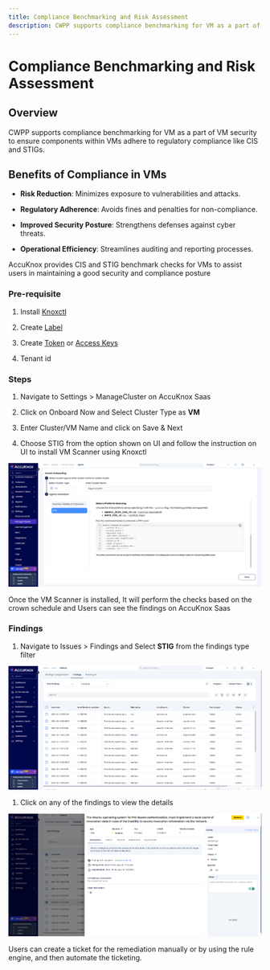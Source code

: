 ```yaml
---
title: Compliance Benchmarking and Risk Assessment
description: CWPP supports compliance benchmarking for VM as a part of VM security to ensure components within VMs adhere to regulatory compliance like CIS and STIGs.
---
```

# Compliance Benchmarking and Risk Assessment

## Overview

CWPP supports compliance benchmarking for VM as a part of VM security to ensure components within VMs adhere to regulatory compliance like CIS and STIGs.

## **Benefits of Compliance in VMs**

- **Risk Reduction**: Minimizes exposure to vulnerabilities and attacks.

- **Regulatory Adherence**: Avoids fines and penalties for non-compliance.

- **Improved Security Posture**: Strengthens defenses against cyber threats.

- **Operational Efficiency**: Streamlines auditing and reporting processes.

AccuKnox provides CIS and STIG benchmark checks for VMs to assist users in maintaining a good security and compliance posture

### **Pre-requisite**

1. Install [Knoxctl](https://help.accuknox.com/how-to/vm-onboard-deboard-systemd/#install-knoxctlaccuknox-cli "https://help.accuknox.com/how-to/vm-onboard-deboard-systemd/#install-knoxctlaccuknox-cli")

2. Create [Label](https://help.accuknox.com/how-to/how-to-create-labels/ "https://help.accuknox.com/how-to/how-to-create-labels/")

3. Create [Token](https://help.accuknox.com/how-to/how-to-create-tokens/ "https://help.accuknox.com/how-to/how-to-create-tokens/") or [Access Keys](https://help.accuknox.com/how-to/create-access-keys/ "https://help.accuknox.com/how-to/create-access-keys/")

4. Tenant id

### **Steps**

1. Navigate to Settings > ManageCluster on AccuKnox Saas

2. Click on Onboard Now and Select Cluster Type as **VM**

3. Enter Cluster/VM Name and click on Save & Next

4. Choose STIG from the option shown on UI and follow the instruction on UI to install VM Scanner using Knoxctl

![image-20241230-082819.png](./images/vm-compliance-benchmarking/1.png)

Once the VM Scanner is installed, It will perform the checks based on the crown schedule and Users can see the findings on AccuKnox Saas

### **Findings**

1. Navigate to Issues > Findings and Select **STIG** from the findings type filter

![image-20241230-083151.png](./images/vm-compliance-benchmarking/2.png)

1. Click on any of the findings to view the details

![image-20241230-083234.png](./images/vm-compliance-benchmarking/3.png)

Users can create a ticket for the remediation manually or by using the rule engine, and then automate the ticketing.
